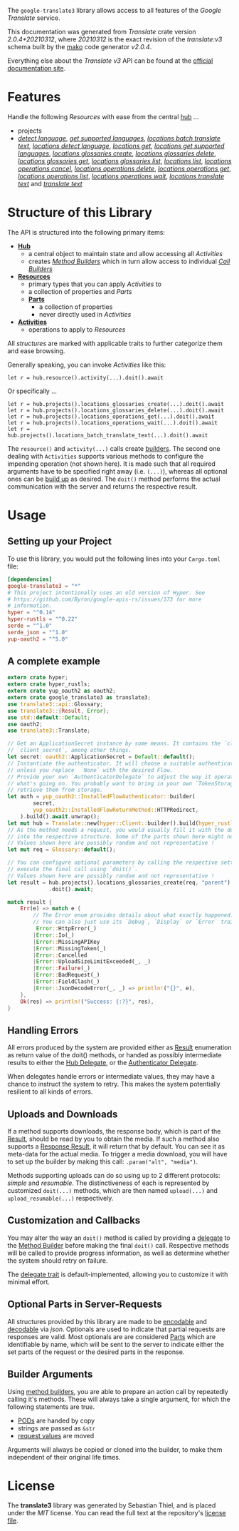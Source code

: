 <!---
DO NOT EDIT !
This file was generated automatically from 'src/mako/api/README.md.mako'
DO NOT EDIT !
-->
The `google-translate3` library allows access to all features of the *Google Translate* service.

This documentation was generated from *Translate* crate version *2.0.4+20210312*, where *20210312* is the exact revision of the *translate:v3* schema built by the [mako](http://www.makotemplates.org/) code generator *v2.0.4*.

Everything else about the *Translate* *v3* API can be found at the
[official documentation site](https://cloud.google.com/translate/docs/quickstarts).
# Features

Handle the following *Resources* with ease from the central [hub](https://docs.rs/google-translate3/2.0.4+20210312/google_translate3/Translate) ... 

* projects
 * [*detect language*](https://docs.rs/google-translate3/2.0.4+20210312/google_translate3/api::ProjectDetectLanguageCall), [*get supported languages*](https://docs.rs/google-translate3/2.0.4+20210312/google_translate3/api::ProjectGetSupportedLanguageCall), [*locations batch translate text*](https://docs.rs/google-translate3/2.0.4+20210312/google_translate3/api::ProjectLocationBatchTranslateTextCall), [*locations detect language*](https://docs.rs/google-translate3/2.0.4+20210312/google_translate3/api::ProjectLocationDetectLanguageCall), [*locations get*](https://docs.rs/google-translate3/2.0.4+20210312/google_translate3/api::ProjectLocationGetCall), [*locations get supported languages*](https://docs.rs/google-translate3/2.0.4+20210312/google_translate3/api::ProjectLocationGetSupportedLanguageCall), [*locations glossaries create*](https://docs.rs/google-translate3/2.0.4+20210312/google_translate3/api::ProjectLocationGlossaryCreateCall), [*locations glossaries delete*](https://docs.rs/google-translate3/2.0.4+20210312/google_translate3/api::ProjectLocationGlossaryDeleteCall), [*locations glossaries get*](https://docs.rs/google-translate3/2.0.4+20210312/google_translate3/api::ProjectLocationGlossaryGetCall), [*locations glossaries list*](https://docs.rs/google-translate3/2.0.4+20210312/google_translate3/api::ProjectLocationGlossaryListCall), [*locations list*](https://docs.rs/google-translate3/2.0.4+20210312/google_translate3/api::ProjectLocationListCall), [*locations operations cancel*](https://docs.rs/google-translate3/2.0.4+20210312/google_translate3/api::ProjectLocationOperationCancelCall), [*locations operations delete*](https://docs.rs/google-translate3/2.0.4+20210312/google_translate3/api::ProjectLocationOperationDeleteCall), [*locations operations get*](https://docs.rs/google-translate3/2.0.4+20210312/google_translate3/api::ProjectLocationOperationGetCall), [*locations operations list*](https://docs.rs/google-translate3/2.0.4+20210312/google_translate3/api::ProjectLocationOperationListCall), [*locations operations wait*](https://docs.rs/google-translate3/2.0.4+20210312/google_translate3/api::ProjectLocationOperationWaitCall), [*locations translate text*](https://docs.rs/google-translate3/2.0.4+20210312/google_translate3/api::ProjectLocationTranslateTextCall) and [*translate text*](https://docs.rs/google-translate3/2.0.4+20210312/google_translate3/api::ProjectTranslateTextCall)




# Structure of this Library

The API is structured into the following primary items:

* **[Hub](https://docs.rs/google-translate3/2.0.4+20210312/google_translate3/Translate)**
    * a central object to maintain state and allow accessing all *Activities*
    * creates [*Method Builders*](https://docs.rs/google-translate3/2.0.4+20210312/google_translate3/client::MethodsBuilder) which in turn
      allow access to individual [*Call Builders*](https://docs.rs/google-translate3/2.0.4+20210312/google_translate3/client::CallBuilder)
* **[Resources](https://docs.rs/google-translate3/2.0.4+20210312/google_translate3/client::Resource)**
    * primary types that you can apply *Activities* to
    * a collection of properties and *Parts*
    * **[Parts](https://docs.rs/google-translate3/2.0.4+20210312/google_translate3/client::Part)**
        * a collection of properties
        * never directly used in *Activities*
* **[Activities](https://docs.rs/google-translate3/2.0.4+20210312/google_translate3/client::CallBuilder)**
    * operations to apply to *Resources*

All *structures* are marked with applicable traits to further categorize them and ease browsing.

Generally speaking, you can invoke *Activities* like this:

```Rust,ignore
let r = hub.resource().activity(...).doit().await
```

Or specifically ...

```ignore
let r = hub.projects().locations_glossaries_create(...).doit().await
let r = hub.projects().locations_glossaries_delete(...).doit().await
let r = hub.projects().locations_operations_get(...).doit().await
let r = hub.projects().locations_operations_wait(...).doit().await
let r = hub.projects().locations_batch_translate_text(...).doit().await
```

The `resource()` and `activity(...)` calls create [builders][builder-pattern]. The second one dealing with `Activities` 
supports various methods to configure the impending operation (not shown here). It is made such that all required arguments have to be 
specified right away (i.e. `(...)`), whereas all optional ones can be [build up][builder-pattern] as desired.
The `doit()` method performs the actual communication with the server and returns the respective result.

# Usage

## Setting up your Project

To use this library, you would put the following lines into your `Cargo.toml` file:

```toml
[dependencies]
google-translate3 = "*"
# This project intentionally uses an old version of Hyper. See
# https://github.com/Byron/google-apis-rs/issues/173 for more
# information.
hyper = "^0.14"
hyper-rustls = "^0.22"
serde = "^1.0"
serde_json = "^1.0"
yup-oauth2 = "^5.0"
```

## A complete example

```Rust
extern crate hyper;
extern crate hyper_rustls;
extern crate yup_oauth2 as oauth2;
extern crate google_translate3 as translate3;
use translate3::api::Glossary;
use translate3::{Result, Error};
use std::default::Default;
use oauth2;
use translate3::Translate;

// Get an ApplicationSecret instance by some means. It contains the `client_id` and 
// `client_secret`, among other things.
let secret: oauth2::ApplicationSecret = Default::default();
// Instantiate the authenticator. It will choose a suitable authentication flow for you, 
// unless you replace  `None` with the desired Flow.
// Provide your own `AuthenticatorDelegate` to adjust the way it operates and get feedback about 
// what's going on. You probably want to bring in your own `TokenStorage` to persist tokens and
// retrieve them from storage.
let auth = yup_oauth2::InstalledFlowAuthenticator::builder(
        secret,
        yup_oauth2::InstalledFlowReturnMethod::HTTPRedirect,
    ).build().await.unwrap();
let mut hub = Translate::new(hyper::Client::builder().build(hyper_rustls::HttpsConnector::with_native_roots()), auth);
// As the method needs a request, you would usually fill it with the desired information
// into the respective structure. Some of the parts shown here might not be applicable !
// Values shown here are possibly random and not representative !
let mut req = Glossary::default();

// You can configure optional parameters by calling the respective setters at will, and
// execute the final call using `doit()`.
// Values shown here are possibly random and not representative !
let result = hub.projects().locations_glossaries_create(req, "parent")
             .doit().await;

match result {
    Err(e) => match e {
        // The Error enum provides details about what exactly happened.
        // You can also just use its `Debug`, `Display` or `Error` traits
         Error::HttpError(_)
        |Error::Io(_)
        |Error::MissingAPIKey
        |Error::MissingToken(_)
        |Error::Cancelled
        |Error::UploadSizeLimitExceeded(_, _)
        |Error::Failure(_)
        |Error::BadRequest(_)
        |Error::FieldClash(_)
        |Error::JsonDecodeError(_, _) => println!("{}", e),
    },
    Ok(res) => println!("Success: {:?}", res),
}

```
## Handling Errors

All errors produced by the system are provided either as [Result](https://docs.rs/google-translate3/2.0.4+20210312/google_translate3/client::Result) enumeration as return value of
the doit() methods, or handed as possibly intermediate results to either the 
[Hub Delegate](https://docs.rs/google-translate3/2.0.4+20210312/google_translate3/client::Delegate), or the [Authenticator Delegate](https://docs.rs/yup-oauth2/*/yup_oauth2/trait.AuthenticatorDelegate.html).

When delegates handle errors or intermediate values, they may have a chance to instruct the system to retry. This 
makes the system potentially resilient to all kinds of errors.

## Uploads and Downloads
If a method supports downloads, the response body, which is part of the [Result](https://docs.rs/google-translate3/2.0.4+20210312/google_translate3/client::Result), should be
read by you to obtain the media.
If such a method also supports a [Response Result](https://docs.rs/google-translate3/2.0.4+20210312/google_translate3/client::ResponseResult), it will return that by default.
You can see it as meta-data for the actual media. To trigger a media download, you will have to set up the builder by making
this call: `.param("alt", "media")`.

Methods supporting uploads can do so using up to 2 different protocols: 
*simple* and *resumable*. The distinctiveness of each is represented by customized 
`doit(...)` methods, which are then named `upload(...)` and `upload_resumable(...)` respectively.

## Customization and Callbacks

You may alter the way an `doit()` method is called by providing a [delegate](https://docs.rs/google-translate3/2.0.4+20210312/google_translate3/client::Delegate) to the 
[Method Builder](https://docs.rs/google-translate3/2.0.4+20210312/google_translate3/client::CallBuilder) before making the final `doit()` call. 
Respective methods will be called to provide progress information, as well as determine whether the system should 
retry on failure.

The [delegate trait](https://docs.rs/google-translate3/2.0.4+20210312/google_translate3/client::Delegate) is default-implemented, allowing you to customize it with minimal effort.

## Optional Parts in Server-Requests

All structures provided by this library are made to be [encodable](https://docs.rs/google-translate3/2.0.4+20210312/google_translate3/client::RequestValue) and 
[decodable](https://docs.rs/google-translate3/2.0.4+20210312/google_translate3/client::ResponseResult) via *json*. Optionals are used to indicate that partial requests are responses 
are valid.
Most optionals are are considered [Parts](https://docs.rs/google-translate3/2.0.4+20210312/google_translate3/client::Part) which are identifiable by name, which will be sent to 
the server to indicate either the set parts of the request or the desired parts in the response.

## Builder Arguments

Using [method builders](https://docs.rs/google-translate3/2.0.4+20210312/google_translate3/client::CallBuilder), you are able to prepare an action call by repeatedly calling it's methods.
These will always take a single argument, for which the following statements are true.

* [PODs][wiki-pod] are handed by copy
* strings are passed as `&str`
* [request values](https://docs.rs/google-translate3/2.0.4+20210312/google_translate3/client::RequestValue) are moved

Arguments will always be copied or cloned into the builder, to make them independent of their original life times.

[wiki-pod]: http://en.wikipedia.org/wiki/Plain_old_data_structure
[builder-pattern]: http://en.wikipedia.org/wiki/Builder_pattern
[google-go-api]: https://github.com/google/google-api-go-client

# License
The **translate3** library was generated by Sebastian Thiel, and is placed 
under the *MIT* license.
You can read the full text at the repository's [license file][repo-license].

[repo-license]: https://github.com/Byron/google-apis-rsblob/main/LICENSE.md
